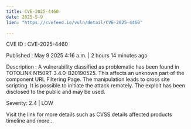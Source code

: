 ```yaml
---
title: CVE-2025-4460
date: 2025-5-9
lien: "https://cvefeed.io/vuln/detail/CVE-2025-4460"

---
```


CVE ID : CVE-2025-4460

Published :  May 9
2025
4:16 a.m. | 2 hours
14 minutes ago

Description : A vulnerability classified as problematic has been found in TOTOLINK N150RT 3.4.0-B20190525. This affects an unknown part of the component URL Filtering Page. The manipulation leads to cross site scripting. It is possible to initiate the attack remotely. The exploit has been disclosed to the public and may be used.

Severity: 2.4 | LOW

Visit the link for more details
such as CVSS details
affected products
timeline
and more...
